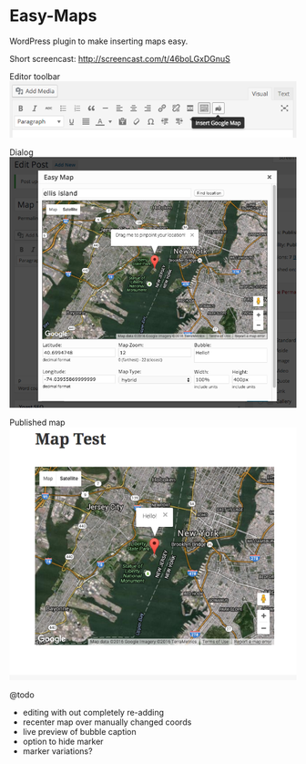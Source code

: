 Easy-Maps
=========

WordPress plugin to make inserting maps easy.

Short screencast: http://screencast.com/t/46boLGxDGnuS

Editor toolbar  
![toolbar](screenshot-1.png)

Dialog  
![dialog](screenshot-2.png)

Published map  
![published](screenshot-3.png)


@todo

 - editing with out completely re-adding
 - recenter map over manually changed coords
 - live preview of bubble caption
 - option to hide marker
 - marker variations?